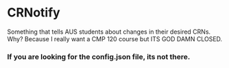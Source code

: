# CRNotify
Something that tells AUS students about changes in their desired CRNs. Why? Because I really want a CMP 120 course but ITS GOD DAMN CLOSED.


### If you are looking for the config.json file, its not there.
